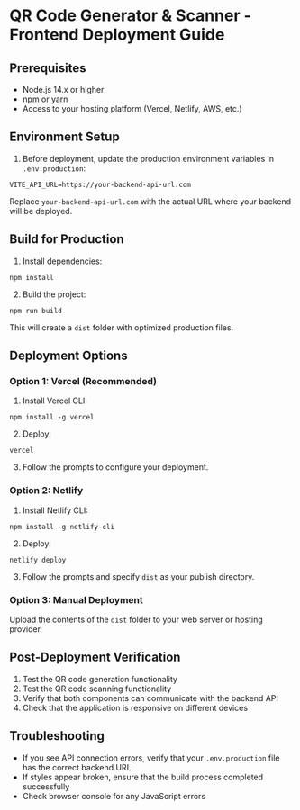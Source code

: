 # QR Code Generator & Scanner - Frontend Deployment Guide

## Prerequisites
- Node.js 14.x or higher
- npm or yarn
- Access to your hosting platform (Vercel, Netlify, AWS, etc.)

## Environment Setup

1. Before deployment, update the production environment variables in `.env.production`:

```
VITE_API_URL=https://your-backend-api-url.com
```

Replace `your-backend-api-url.com` with the actual URL where your backend will be deployed.

## Build for Production

1. Install dependencies:
```
npm install
```

2. Build the project:
```
npm run build
```

This will create a `dist` folder with optimized production files.

## Deployment Options

### Option 1: Vercel (Recommended)

1. Install Vercel CLI:
```
npm install -g vercel
```

2. Deploy:
```
vercel
```

3. Follow the prompts to configure your deployment.

### Option 2: Netlify

1. Install Netlify CLI:
```
npm install -g netlify-cli
```

2. Deploy:
```
netlify deploy
```

3. Follow the prompts and specify `dist` as your publish directory.

### Option 3: Manual Deployment

Upload the contents of the `dist` folder to your web server or hosting provider.

## Post-Deployment Verification

1. Test the QR code generation functionality
2. Test the QR code scanning functionality 
3. Verify that both components can communicate with the backend API
4. Check that the application is responsive on different devices

## Troubleshooting

- If you see API connection errors, verify that your `.env.production` file has the correct backend URL
- If styles appear broken, ensure that the build process completed successfully
- Check browser console for any JavaScript errors 